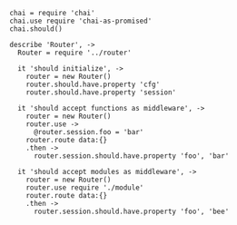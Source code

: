     chai = require 'chai'
    chai.use require 'chai-as-promised'
    chai.should()

    describe 'Router', ->
      Router = require '../router'

      it 'should initialize', ->
        router = new Router()
        router.should.have.property 'cfg'
        router.should.have.property 'session'

      it 'should accept functions as middleware', ->
        router = new Router()
        router.use ->
          @router.session.foo = 'bar'
        router.route data:{}
        .then ->
          router.session.should.have.property 'foo', 'bar'

      it 'should accept modules as middleware', ->
        router = new Router()
        router.use require './module'
        router.route data:{}
        .then ->
          router.session.should.have.property 'foo', 'bee'
